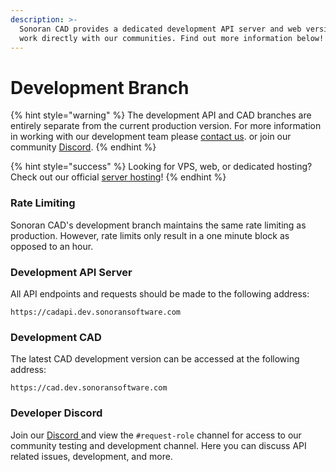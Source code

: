 ```yaml
---
description: >-
  Sonoran CAD provides a dedicated development API server and web version to
  work directly with our communities. Find out more information below!
---
```


# Development Branch

{% hint style="warning" %}
The development API and CAD branches are entirely separate from the current production version. For more information in working with our development team please [contact us](https://support.sonoransoftware.com). or join our community [Discord](http://discord.sonorancad.com/).
{% endhint %}

{% hint style="success" %}
Looking for VPS, web, or dedicated hosting? Check out our official [server hosting](../../vps-hosting-1/server-hosting.md)!
{% endhint %}

### Rate Limiting

Sonoran CAD's development branch maintains the same rate limiting as production. However, rate limits only result in a one minute block as opposed to an hour.

### Development API Server

All API endpoints and requests should be made to the following address:

```text
https://cadapi.dev.sonoransoftware.com
```

### Development CAD

The latest CAD development version can be accessed at the following address:

```text
https://cad.dev.sonoransoftware.com
```

### Developer Discord

Join our [Discord ](http://discord.sonorancad.com/)and view the `#request-role` channel for access to our community testing and development channel. Here you can discuss API related issues, development, and more.

